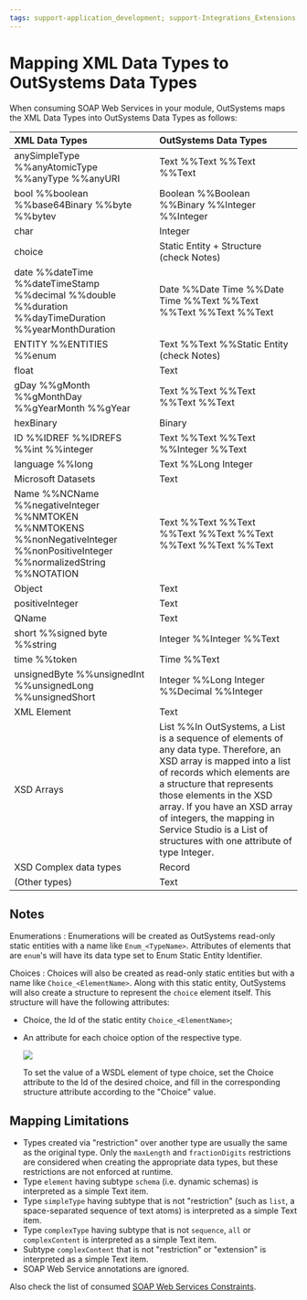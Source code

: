 ```yaml
---
tags: support-application_development; support-Integrations_Extensions
---
```


# Mapping XML Data Types to OutSystems Data Types

When consuming SOAP Web Services in your module, OutSystems maps the XML Data Types into OutSystems Data Types as follows:

| XML Data Types | OutSystems Data Types |
| :--- | :--- |
| anySimpleType %%anyAtomicType %%anyType %%anyURI | Text %%Text %%Text %%Text |
| bool %%boolean %%base64Binary %%byte %%bytev | Boolean %%Boolean %%Binary %%Integer %%Integer |
| char | Integer |
| choice | Static Entity + Structure \(check Notes\) |
| date %%dateTime %%dateTimeStamp %%decimal %%double %%duration %%dayTimeDuration %%yearMonthDuration | Date %%Date Time %%Date Time %%Text %%Text %%Text %%Text %%Text |
| ENTITY %%ENTITIES %%enum | Text %%Text %%Static Entity \(check Notes\) |
| float | Text |
| gDay %%gMonth %%gMonthDay %%gYearMonth %%gYear | Text %%Text %%Text %%Text %%Text |
| hexBinary | Binary |
| ID %%IDREF %%IDREFS %%int %%integer | Text %%Text %%Text %%Integer %%Text |
| language %%long | Text %%Long Integer |
| Microsoft Datasets | Text |
| Name %%NCName %%negativeInteger %%NMTOKEN %%NMTOKENS %%nonNegativeInteger %%nonPositiveInteger %%normalizedString %%NOTATION | Text %%Text %%Text %%Text %%Text %%Text %%Text %%Text %%Text |
| Object | Text |
| positiveInteger | Text |
| QName | Text |
| short %%signed byte %%string | Integer %%Integer %%Text |
| time %%token | Time %%Text |
| unsignedByte %%unsignedInt %%unsignedLong %%unsignedShort | Integer %%Long Integer %%Decimal %%Integer |
| XML Element | Text |
| XSD Arrays | List %%In OutSystems, a List is a sequence of elements of any data type. Therefore, an XSD array is mapped into a list of records which elements are a structure that represents those elements in the XSD array. If you have an XSD array of integers, the mapping in Service Studio is a List of structures with one attribute of type Integer. |
| XSD Complex data types | Record |
| \(Other types\) | Text |

## Notes

Enumerations : Enumerations will be created as OutSystems read-only static entities with a name like `Enum_<TypeName>`. Attributes of elements that are `enum`'s will have its data type set to Enum Static Entity Identifier.

Choices : Choices will also be created as read-only static entities but with a name like `Choice_<ElementName>`. Along with this static entity, OutSystems will also create a structure to represent the `choice` element itself. This structure will have the following attributes:

* Choice, the Id of the static entity `Choice_<ElementName>`;
* An attribute for each choice option of the respective type.

  ![](https://github.com/danielmarquespt/docs-product/tree/e7ea3f444d5129dab245c69ab72ae091554bc4fb/src/ref/extensibility-and-integration/soap/consumed-soap/images/soap-choice-structure.png%3E)

  To set the value of a WSDL element of type choice, set the Choice attribute to the Id of the desired choice, and fill in the corresponding structure attribute according to the "Choice" value.

## Mapping Limitations

* Types created via "restriction" over another type are usually the same as the original type. Only the `maxLength` and `fractionDigits` restrictions are considered when creating the appropriate data types, but these restrictions are not enforced at runtime.
* Type `element` having subtype `schema` \(i.e. dynamic schemas\) is interpreted as a simple Text item.
* Type `simpleType` having subtype that is not "restriction" \(such as `list`, a space-separated sequence of text atoms\) is interpreted as a simple Text item.
* Type `complexType` having subtype that is not `sequence`, `all` or `complexContent` is interpreted as a simple Text item.
* Subtype `complexContent` that is not "restriction" or "extension" is interpreted as a simple Text item.
* SOAP Web Service annotations are ignored. 

Also check the list of consumed [SOAP Web Services Constraints](https://github.com/danielmarquespt/docs-product/tree/e7ea3f444d5129dab245c69ab72ae091554bc4fb/src/ref/extensibility-and-integration/soap/consumed-soap/consumed-soap-constraints.md%3E).

